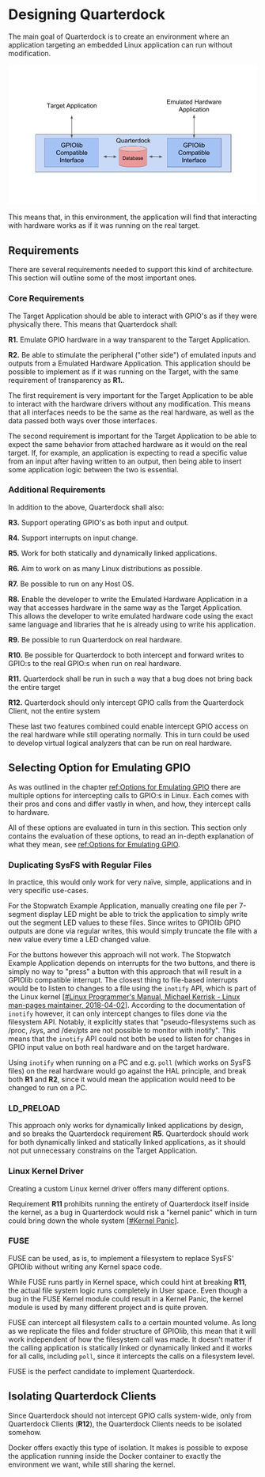# Designing Quarterdock
The main goal of Quarterdock is to create an environment where an application targeting an embedded Linux application can run without modification.

![Quarterdock's interfaces \label{9}](source/figures/9.png)

This means that, in this environment, the application will find that interacting with hardware works as if it was running on the real target.

## Requirements
There are several requirements needed to support this kind of architecture. This section will outline some of the most important ones.

### Core Requirements
The Target Application should be able to interact with GPIO's as if they were physically there. This means that Quarterdock shall:

**R1.** Emulate GPIO hardware in a way transparent to the Target Application.

**R2.** Be able to stimulate the peripheral ("other side") of emulated inputs and outputs from a Emulated Hardware Application. This application should be possible to implement as if it was running on the Target, with the same requirement of transparency as **R1.**.

The first requirement is very important for the Target Application to be able to interact with the hardware drivers without any modification. This means that all interfaces needs to be the same as the real hardware, as well as the data passed both ways over those interfaces.

The second requirement is important for the Target Application to be able to expect the same behavior from attached hardware as it would on the real target. If, for example, an application is expecting to read a specific value from an input after having written to an output, then being able to insert some application logic between the two is essential.

### Additional Requirements
In addition to the above, Quarterdock shall also:

**R3.** Support operating GPIO's as both input and output.

**R4.** Support interrupts on input change.

**R5.** Work for both statically and dynamically linked applications.

**R6.** Aim to work on as many Linux distributions as possible.

**R7.** Be possible to run on any Host OS.

**R8.** Enable the developer to write the Emulated Hardware Application in a way that accesses hardware in the same way as the Target Application. This allows the developer to write emulated hardware code using the exact same language and libraries that he is already using to write his application.

**R9.** Be possible to run Quarterdock on real hardware.

**R10.** Be possible for Quarterdock to both intercept and forward writes to GPIO:s to the real GPIO:s when run on real hardware.

**R11.** Quarterdock shall be run in such a way that a bug does not bring back the entire target

**R12.** Quarterdock should only intercept GPIO calls from the Quarterdock Client, not the entire system

These last two features combined could enable intercept GPIO access on the real hardware while still operating normally. This in turn could be used to develop virtual logical analyzers that can be run on real hardware.

## Selecting Option for Emulating GPIO
As was outlined in the chapter [ref:Options for Emulating GPIO](?) there are multiple options for intercepting calls to GPIO:s in Linux. Each comes with their pros and cons and differ vastly in when, and how, they intercept calls to hardware.

All of these options are evaluated in turn in this section. This section only contains the evaluation of these options, to read an in-depth explanation of what they mean, see [ref:Options for Emulating GPIO](?).

### Duplicating SysFS with Regular Files
In practice, this would only work for very naïve, simple, applications and in very specific use-cases.

For the Stopwatch Example Application, manually creating one file per 7-segment display LED might be able to trick the application to simply write out the segment LED values to these files. Since writes to GPIOlib GPIO outputs are done via regular writes, this would simply truncate the file with a new value every time a LED changed value.

For the buttons however this approach will not work. The Stopwatch Example Application depends on interrupts for the two buttons, and there is simply no way to "press" a button with this approach that will result in a GPIOlib compatible interrupt. The closest thing to file-based interrupts would be to listen to changes to a file using the `inotify` API, which is part of the Linux kernel [[#Linux Programmer's Manual, Michael Kerrisk - Linux man-pages maintainer, 2018-04-02](http://man7.org/linux/man-pages/man7/inotify.7.html)]. According to the documentation of `inotify` however, it can only intercept changes to files done via the filesystem API. Notably, it explicitly states that "pseudo-filesystems such as /proc, /sys, and /dev/pts are not possible to monitor with inotify". This means that the `inotify` API could not both be used to listen for changes in GPIO input value on both real hardware and on the target hardware.

Using `inotify` when running on a PC and e.g. `poll` (which works on SysFS files) on the real hardware would go against the HAL principle, and break both **R1** and **R2**, since it would mean the application would need to be changed to run on a PC.

### LD_PRELOAD
This approach only works for dynamically linked applications by design, and so breaks the Quarterdock requirement **R5**. Quarterdock should work for both dynamically linked and statically linked applications, as it should not put unnecessary constrains on the Target Application.

### Linux Kernel Driver
Creating a custom Linux kernel driver offers many different options.

Requirement **R11** prohibits running the entirety of Quarterdock itself inside the kernel, as a bug in Quarterdock would risk a "kernel panic" which in turn could bring down the whole system [[#Kernel Panic](?)].

### FUSE
FUSE can be used, as is, to implement a filesystem to replace SysFS' GPIOlib without writing any Kernel space code.

While FUSE runs partly in Kernel space, which could hint at breaking **R11**, the actual file system logic runs completely in User space. Even though a bug in the FUSE Kernel module could result in a Kernel Panic, the kernel module is used by many different project and is quite proven.

FUSE can intercept all filesystem calls to a certain mounted volume. As long as we replicate the files and folder structure of GPIOlib, this mean that it will work independent of how the filesystem call was made. It doesn't matter if the calling application is statically linked or dynamically linked and it works for all calls, including `poll`, since it intercepts the calls on a filesystem level.

FUSE is the perfect candidate to implement Quarterdock.

## Isolating Quarterdock Clients
Since Quarterdock should not intercept GPIO calls system-wide, only from Quarterdock Clients (**R12**), the Quarterdock Clients needs to be isolated somehow.

Docker offers exactly this type of isolation. It makes is possible to expose the application running inside the Docker container to exactly the environment we want, while still sharing the kernel.
